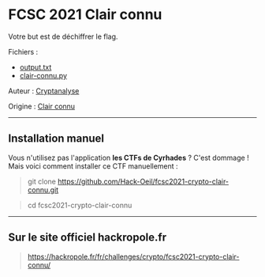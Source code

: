 # FCSC 2021 Clair connu

Votre but est de déchiffrer le flag.

Fichiers : 
- [output.txt](output.txt)
- [clair-connu.py](clair-connu.py)



Auteur : [Cryptanalyse](https://x.com/Cryptanalyse)

Origine : [Clair connu](https://hackropole.fr/fr/challenges/crypto/fcsc2021-crypto-clair-connu/)



-----------

## Installation manuel
Vous n'utilisez pas l'application **les CTFs de Cyrhades** ? C'est dommage !
Mais voici comment installer ce CTF manuellement :

> git clone https://github.com/Hack-Oeil/fcsc2021-crypto-clair-connu.git

> cd fcsc2021-crypto-clair-connu


-----------

## Sur le site officiel hackropole.fr
> https://hackropole.fr/fr/challenges/crypto/fcsc2021-crypto-clair-connu/